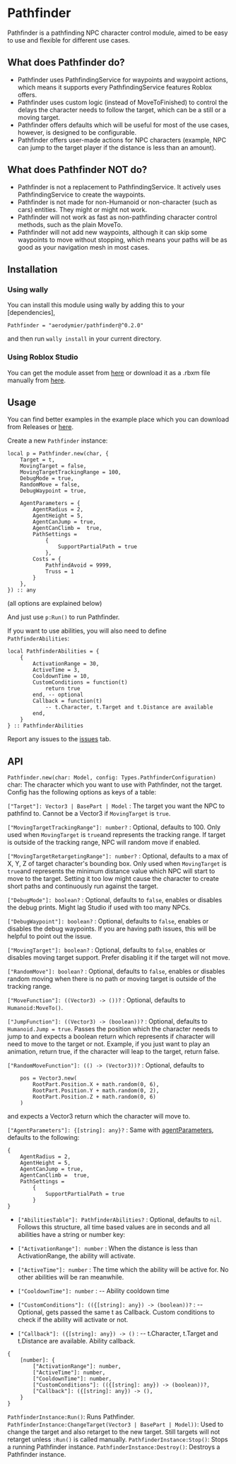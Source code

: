 # Pathfinder
Pathfinder is a pathfinding NPC character control module, aimed to be easy to use and flexible for different use cases.

## What does Pathfinder do?
- Pathfinder uses PathfindingService for waypoints and waypoint actions, which means it supports every PathfindingService features Roblox offers.
- Pathfinder uses custom logic (instead of MoveToFinished) to control the delays the character needs to follow the target, which can be a still or a moving target.
- Pathfinder offers defaults which will be useful for most of the use cases, however, is designed to be configurable.
- Pathfinder offers user-made actions for NPC characters (example, NPC can jump to the target player if the distance is less than an amount).

## What does Pathfinder NOT do?
- Pathfinder is not a replacement to PathfindingService. It actively uses PathfindingService to create the waypoints.
- Pathfinder is not made for non-Humanoid or non-character (such as cars) entities. They might or might not work.
- Pathfinder will not work as fast as non-pathfinding character control methods, such as the plain MoveTo.
- Pathfinder will not add new waypoints, although it can skip some waypoints to move without stopping, which means your paths will be as good as your navigation mesh in most cases.

## Installation

### Using wally
You can install this module using wally by adding this to your [dependencies],

```
Pathfinder = "aerodymier/pathfinder@^0.2.0"
```

and then run ``wally install`` in your current directory.

### Using Roblox Studio
You can get the module asset from [here](https://create.roblox.com/store/asset/125173551498545/Pathfinder) or download it as a .rbxm file manually from [here](https://github.com/Aerodymier/Pathfinder/releases/latest/download/module.rbxm).

## Usage
You can find better examples in the example place which you can download from Releases or [here](https://github.com/Aerodymier/Pathfinder/releases/latest/download/ExamplePlace.rbxl).

Create a new ``Pathfinder`` instance:

```luau
local p = Pathfinder.new(char, {
    Target = t,
    MovingTarget = false,
    MovingTargetTrackingRange = 100,
    DebugMode = true,
    RandomMove = false,
    DebugWaypoint = true,

    AgentParameters = {
        AgentRadius = 2, 
        AgentHeight = 5,
        AgentCanJump = true, 
        AgentCanClimb =  true,
        PathSettings = 
            {
                SupportPartialPath = true
            },
        Costs = {
            PathfindAvoid = 9999,
            Truss = 1
        }
    },
}) :: any
```
(all options are explained below)

And just use ``p:Run()`` to run Pathfinder.

If you want to use abilities, you will also need to define ``PathfinderAbilities``:

```luau
local PathfinderAbilities = {
    {
        ActivationRange = 30,
        ActiveTime = 3,
        CooldownTime = 10,
        CustomConditions = function(t)
            return true
        end, -- optional
        Callback = function(t)
            -- t.Character, t.Target and t.Distance are available
        end,
    }
} :: PathfinderAbilities
```

Report any issues to the [issues](https://github.com/Aerodymier/Pathfinder/issues) tab.

## API

``Pathfinder.new(char: Model, config: Types.PathfinderConfiguration)``
char: The character which you want to use with Pathfinder, not the target.
Config has the following options as keys of a table:

``["Target"]: Vector3 | BasePart | Model`` : The target you want the NPC to pathfind to. Cannot be a Vector3 if ``MovingTarget`` is ``true``.

``["MovingTargetTrackingRange"]: number?`` : Optional, defaults to 100. Only used when ``MovingTarget`` is ``true``and represents the tracking range. If target is outside of the tracking range, NPC will random move if enabled.

``["MovingTargetRetargetingRange"]: number?`` : Optional, defaults to a max of X, Y, Z of target character's bounding box. Only used when ``MovingTarget`` is ``true``and represents the minimum distance value which NPC will start to move to the target. Setting it too low might cause the character to create short paths and continuously run against the target.

``["DebugMode"]: boolean?`` : Optional, defaults to ``false``, enables or disables the debug prints. Might lag Studio if used with too many NPCs.

``["DebugWaypoint"]: boolean?`` :  Optional, defaults to ``false``, enables or disables the debug waypoints. If you are having path issues, this will be helpful to point out the issue.

``["MovingTarget"]: boolean?`` : Optional, defaults to ``false``, enables or disables moving target support. Prefer disabling it if the target will not move.

``["RandomMove"]: boolean?`` : Optional, defaults to ``false``, enables or disables random moving when there is no path or moving target is outside of the tracking range.

``["MoveFunction"]: ((Vector3) -> ())?`` : Optional, defaults to ``Humanoid:MoveTo()``.

``["JumpFunction"]: ((Vector3) -> (boolean))?`` : Optional, defaults to ``Humanoid.Jump = true``. Passes the position which the character needs to jump to and expects a boolean return which represents if character will need to move to the target or not.
Example, if you just want to play an animation, return true, if the character will leap to the target, return false.

``["RandomMoveFunction"]: (() -> (Vector3))?`` : Optional, defaults to

```luau
    pos = Vector3.new(
        RootPart.Position.X + math.random(0, 6), 
        RootPart.Position.Y + math.random(0, 2), 
        RootPart.Position.Z + math.random(0, 6)
    )
```

and expects a Vector3 return which the character will move to.

``["AgentParameters"]: {[string]: any}?`` : Same with [agentParameters](https://create.roblox.com/docs/reference/engine/classes/PathfindingService#CreatePath), defaults to the following:

```luau
{
    AgentRadius = 2, 
    AgentHeight = 5,
    AgentCanJump = true,
    AgentCanClimb =  true,
    PathSettings = 
        {
            SupportPartialPath = true
        }
}
```

- ``["AbilitiesTable"]: PathfinderAbilities?`` : Optional, defaults to ``nil``. Follows this structure, all time based values are in seconds and all abilities have a string or number key:

- ``["ActivationRange"]: number`` : When the distance is less than ActivationRange, the ability will activate.

- ``["ActiveTime"]: number`` : The time which the ability will be active for. No other abilities will be ran meanwhile.

- ``["CooldownTime"]: number`` : -- Ability cooldown time

- ``["CustomConditions"]: (({[string]: any}) -> (boolean))?`` : -- Optional, gets passed the same t as Callback. Custom conditions to check if the ability will activate or not.

- ``["Callback"]: ({[string]: any}) -> ()`` : -- t.Character, t.Target and t.Distance are available. Ability callback.

```luau
{
	[number]: {
		["ActivationRange"]: number,
		["ActiveTime"]: number,
		["CooldownTime"]: number,
		["CustomConditions"]: (({[string]: any}) -> (boolean))?,
		["Callback"]: ({[string]: any}) -> (),
	}
}
```

``PathfinderInstance:Run()``: Runs Pathfinder.
``PathfinderInstance:ChangeTarget(Vector3 | BasePart | Model))``: Used to change the target and also retarget to the new target. Still targets will not retarget unless ``:Run()`` is called manually.
``PathfinderInstance:Stop()``: Stops a running Pathfinder instance.
``PathfinderInstance:Destroy()``: Destroys a Pathfinder instance.
